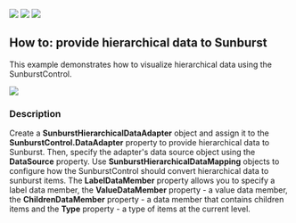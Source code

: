 <!-- default badges list -->
![](https://img.shields.io/endpoint?url=https://codecentral.devexpress.com/api/v1/VersionRange/153779058/18.2.2%2B)
[![](https://img.shields.io/badge/Open_in_DevExpress_Support_Center-FF7200?style=flat-square&logo=DevExpress&logoColor=white)](https://supportcenter.devexpress.com/ticket/details/T830504)
[![](https://img.shields.io/badge/📖_How_to_use_DevExpress_Examples-e9f6fc?style=flat-square)](https://docs.devexpress.com/GeneralInformation/403183)
<!-- default badges end -->
## How to: provide hierarchical data to Sunburst

This example demonstrates how to visualize hierarchical data using the SunburstControl.

![](Images/sunburst.png)

### Description

Create a **SunburstHierarchicalDataAdapter** object and assign it to the **SunburstControl.DataAdapter** property to provide hierarchical data to Sunburst. Then, specify the adapter's data source object using the **DataSource** property. Use **SunburstHierarchicalDataMapping** objects to configure how the SunburstControl should convert hierarchical data to sunburst items. The **LabelDataMember** property allows you to specify a label data member, the **ValueDataMember** property - a value data member, the **ChildrenDataMember** property - a data member that contains children items and the **Type** property - a type of items at the current level.
